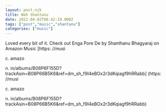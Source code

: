 ```yaml
---
layout: post.njk
title: Wah Shantanu
date: 2022-04-02T06:42:19.000Z
tags: ["post","music","shantanu"]
categories: ["music"]
---
```


Loved every bit of it. Check out Enga Pore De by Shanthanu Bhagyaraj on Amazon Music [https: //musi

c. amazo

n. in/albums/B08P6F155D?trackAsin=B08P66B5K6&ref=dm\_sh\_f9I4eBOx2r3dKqiagf9hRRabb] (https: //musi

c. amazo

n. in/albums/B08P6F155D?trackAsin=B08P66B5K6&ref=dm_sh_f9I4eBOx2r3dKqiagf9hRRabb)
